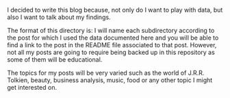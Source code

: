 I decided to write this blog because, not only do I want to play with data, but also I want to talk about my findings. 


The format of this directory is: I will name each subdirectory according to the post for which I used the data documented here and you will be able to find a link to the post in the README file associated to that post. However, not all my posts are going to require being backed up in this repository as some of them will be educational. 

The topics for my posts will be very varied such as the world of J.R.R. Tolkien, beauty, business analysis, music, food or any other topic I might get interested on. 

